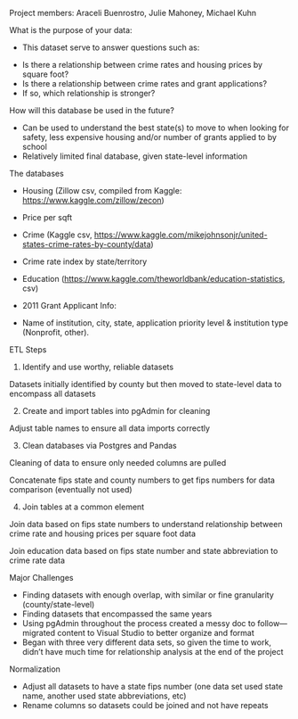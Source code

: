 <body class="c3"><p class="c12"><span class="c6 c14">Project members: Araceli Buenrostro, Julie Mahoney, Michael Kuhn </span></p><p class="c11"><span class="c10"></span></p><p class="c11"><span class="c10"></span></p><p class="c12"><span class="c6 c5">What is the purpose of your data:</span></p><ul class="c0 lst-kix_vkpq7c5zk9cy-0 start"><li class="c1"><span class="c2">This dataset serve to answer questions such as:</span></li></ul><ul class="c0 lst-kix_vkpq7c5zk9cy-1 start"><li class="c4"><span class="c2">Is there a relationship between crime rates and housing prices by square foot?</span></li><li class="c4"><span class="c2">Is there a relationship between crime rates and grant applications?</span></li><li class="c4"><span class="c2">If so, which relationship is stronger?</span></li></ul><p class="c11"><span class="c2"></span></p><p class="c11"><span class="c2"></span></p><p class="c12"><span class="c6 c5">How will this database be used in the future?</span></p><ul class="c0 lst-kix_gt6qfwi79jk-0 start"><li class="c1"><span class="c2">Can be used to understand the best state(s) to move to when looking for safety, less expensive housing and/or number of grants applied to by school</span></li><li class="c1"><span class="c2">Relatively limited final database, given state-level information</span></li></ul><p class="c11"><span class="c2"></span></p><p class="c11"><span class="c2"></span></p><p class="c12"><span class="c5 c6">The databases</span></p><ul class="c0 lst-kix_uthfp532aeun-0 start"><li class="c1"><span class="c5">Housing (Zillow csv, compiled from Kaggle: </span><span class="c9 c5"><a class="c8" href="https://www.google.com/url?q=https://www.kaggle.com/zillow/zecon&amp;sa=D&amp;ust=1582409967950000">https://www.kaggle.com/zillow/zecon</a></span><span class="c2">)</span></li></ul><ul class="c0 lst-kix_uthfp532aeun-1 start"><li class="c4"><span class="c2">Price per sqft</span></li></ul><ul class="c0 lst-kix_uthfp532aeun-0"><li class="c1"><span class="c5">Crime (Kaggle csv, </span><span class="c5 c9"><a class="c8" href="https://www.google.com/url?q=https://www.kaggle.com/mikejohnsonjr/united-states-crime-rates-by-county/data&amp;sa=D&amp;ust=1582409967950000">https://www.kaggle.com/mikejohnsonjr/united-states-crime-rates-by-county/data</a></span><span class="c2">)</span></li></ul><ul class="c0 lst-kix_uthfp532aeun-1 start"><li class="c4"><span class="c5">Crime rate index by state/territory</span></li></ul><ul class="c0 lst-kix_uthfp532aeun-0"><li class="c1"><span class="c5">Education (</span><span class="c9 c5"><a class="c8" href="https://www.google.com/url?q=https://www.kaggle.com/theworldbank/education-statistics&amp;sa=D&amp;ust=1582409967951000">https://www.kaggle.com/theworldbank/education-statistics</a></span><span class="c2">, csv)</span></li></ul><ul class="c0 lst-kix_uthfp532aeun-1 start"><li class="c4"><span class="c2">2011 Grant Applicant Info:</span></li></ul><ul class="c0 lst-kix_uthfp532aeun-2 start"><li class="c12 c16"><span class="c2">Name of institution, city, state, application priority level &amp; institution type (Nonprofit, other). </span></li></ul><p class="c11"><span class="c2"></span></p><p class="c12"><span class="c6 c5">ETL Steps</span></p><ol class="c0 lst-kix_rwwqtpwq7peq-0 start" start="1"><li class="c1"><span class="c2">Identify and use worthy, reliable datasets</span></li></ol><p class="c11"><span class="c2"></span></p><p class="c7"><span class="c2">Datasets initially identified by county but then moved to state-level data to encompass all datasets</span></p><p class="c11"><span class="c2"></span></p><ol class="c0 lst-kix_rwwqtpwq7peq-0" start="2"><li class="c1"><span class="c2">Create and import tables into pgAdmin for cleaning</span></li></ol><p class="c7"><span class="c2">Adjust table names to ensure all data imports correctly</span></p><p class="c7 c13"><span class="c2"></span></p><ol class="c0 lst-kix_rwwqtpwq7peq-0" start="3"><li class="c1"><span class="c2">Clean databases via Postgres and Pandas</span></li></ol><p class="c11"><span class="c2"></span></p><p class="c12 c15"><span class="c2">Cleaning of data to ensure only needed columns are pulled</span></p><p class="c11 c15"><span class="c2"></span></p><p class="c7"><span class="c2">Concatenate fips state and county numbers to get fips numbers for data comparison (eventually not used)</span></p><p class="c11"><span class="c2"></span></p><ol class="c0 lst-kix_rwwqtpwq7peq-0" start="4"><li class="c1"><span class="c2">Join tables at a common element </span></li></ol><p class="c7 c13"><span class="c2"></span></p><p class="c7"><span class="c2">Join data based on fips state numbers to understand relationship between crime rate and housing prices per square foot data</span></p><p class="c11"><span class="c2"></span></p><p class="c7"><span class="c2">Join education data based on fips state number and state abbreviation to crime rate data</span></p><p class="c11"><span class="c2"></span></p><p class="c12"><span class="c6 c5">Major Challenges</span></p><ul class="c0 lst-kix_or47iehhyo4h-0 start"><li class="c1"><span class="c2">Finding datasets with enough overlap, with similar or fine granularity (county/state-level)</span></li><li class="c1"><span class="c2">Finding datasets that encompassed the same years</span></li><li class="c1"><span class="c2">Using pgAdmin throughout the process created a messy doc to follow&mdash;migrated content to Visual Studio to better organize and format</span></li><li class="c1"><span class="c2">Began with three very different data sets, so given the time to work, didn&rsquo;t have much time for relationship analysis at the end of the project </span></li></ul><p class="c11"><span class="c2"></span></p><p class="c12"><span class="c6 c5">Normalization</span></p><ul class="c0 lst-kix_c3gpd124spzx-0 start"><li class="c1"><span class="c2">Adjust all datasets to have a state fips number (one data set used state name, another used state abbreviations, etc)</span></li><li class="c1"><span class="c5">Rename columns so datasets could be joined and not have repeats </span></li></ul><p class="c11"><span class="c2"></span></p><p class="c11"><span class="c6 c5"></span></p></body>
